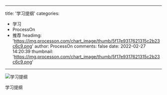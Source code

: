 
---
title: '学习提纲'
categories: 
 - 学习
 - ProcessOn
 - 推荐
headimg: 'https://img.processon.com/chart_image/thumb/5f17e9317621315c2b23c6c9.png'
author: ProcessOn
comments: false
date: 2022-02-27 14:20:39
thumbnail: 'https://img.processon.com/chart_image/thumb/5f17e9317621315c2b23c6c9.png'
---

<div>   
<img class="thumb" alt="学习提纲" src="https://img.processon.com/chart_image/thumb/5f17e9317621315c2b23c6c9.png" referrerpolicy="no-referrer">
<p>学习提纲</p>  
</div>
            